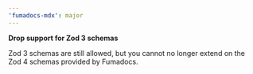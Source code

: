 ```yaml
---
'fumadocs-mdx': major
---
```


**Drop support for Zod 3 schemas**

Zod 3 schemas are still allowed, but you cannot no longer extend on the Zod 4 schemas provided by Fumadocs.
